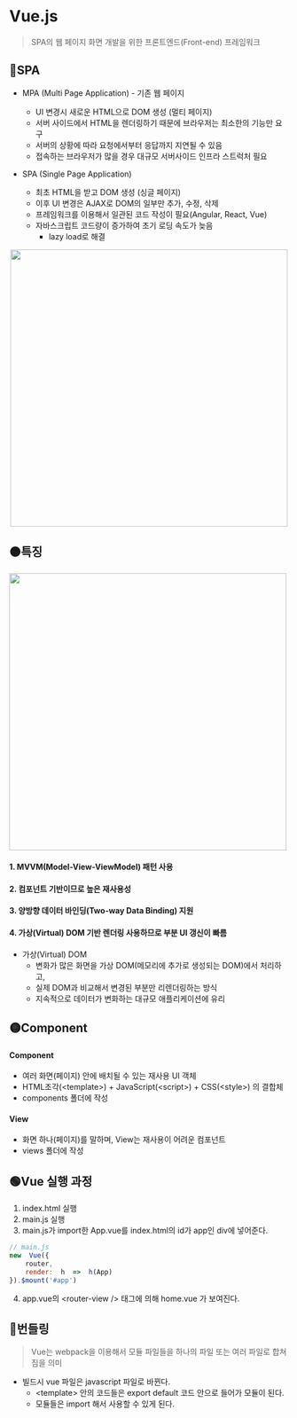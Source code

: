 # Vue.js
>SPA의 웹 페이지 화면 개발을 위한 프론트엔드(Front-end) 프레임워크

## 🔴SPA

- MPA (Multi  Page  Application) - 기존 웹 페이지
	- UI 변경시 새로운 HTML으로 DOM 생성 (멀티 페이지)
	- 서버 사이드에서 HTML을 렌더링하기 때문에 브라우저는 최소한의 기능만 요구
	- 서버의 상황에 따라 요청에서부터 응답까지 지연될 수 있음
	- 접속하는 브라우저가 많을 경우 대규모 서버사이드 인프라 스트럭처 필요

- SPA (Single Page Application)
	- 최초 HTML을 받고 DOM 생성 (싱글 페이지)
	- 이후 UI 변경은 AJAX로 DOM의 일부만 추가, 수정, 삭제
	- 프레임워크를 이용해서 일관된 코드 작성이 필요(Angular, React,  Vue)
	- 자바스크립트 코드량이 증가하여 초기 로딩 속도가 늦음
		- lazy load로 해결

<p align="center"><img src="https://user-images.githubusercontent.com/47289479/138826886-ac2b7148-91a9-47f2-a008-ae1def8f9f84.png" width=500/></p> 


## 🟠특징
<img src="https://user-images.githubusercontent.com/47289479/138826395-5bf34cc5-cc48-4184-9976-d645d044b9c6.png" width=500/>

#### 1. MVVM(Model-View-ViewModel) 패턴 사용
#### 2. 컴포넌트 기반이므로 높은 재사용성
#### 3. 양방향 데이터 바인딩(Two-way Data Binding) 지원

#### 4. 가상(Virtual) DOM 기반 렌더링 사용하므로 부분 UI 갱신이 빠름
- 가상(Virtual) DOM
	- 변화가 많은 화면을 가상 DOM(메모리에 추가로 생성되는 DOM)에서 처리하고,
	- 실제 DOM과 비교해서 변경된 부분만 리렌더링하는 방식
	- 지속적으로 데이터가 변화하는 대규모 애플리케이션에 유리

## 🟡Component 
#### Component 
- 여러 화면(페이지) 안에 배치될 수 있는 재사용 UI 객체
- HTML조각(\<template>) + JavaScript(\<script>)  + CSS(\<style>) 의 결합체
- components 폴더에 작성
#### View
- 화면 하나(페이지)를 말하며,  View는 재사용이 어려운 컴포넌트
- views 폴더에 작성

## 🟢Vue 실행 과정

1. index.html 실행
2. main.js 실행
3. main.js가 import한 App.vue를 index.html의 id가 app인 div에 넣어준다. 
```js
// main.js
new  Vue({
	router,
	render:  h  =>  h(App)
}).$mount('#app')
```
4. app.vue의 \<router-view /> 태그에 의해 home.vue 가 보여진다.



## 🔵번들링
> Vue는 webpack을 이용해서 모듈 파일들을 하나의 파일 또는 여러 파일로 합쳐짐을 의미
- 빌드시 vue 파일은 javascript 파일로 바뀐다.
	- \<template> 안의 코드들은 export default 코드 안으로 들어가 모듈이 된다.
	- 모듈들은  import 해서 사용할 수 있게 된다.
